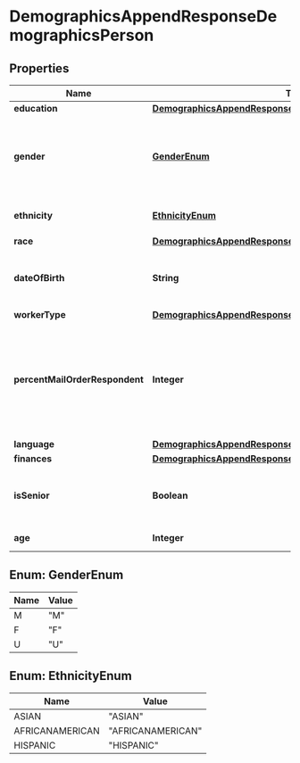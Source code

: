 

# DemographicsAppendResponseDemographicsPerson


## Properties

Name | Type | Description | Notes
------------ | ------------- | ------------- | -------------
**education** | [**DemographicsAppendResponseDemographicsPersonEducation**](DemographicsAppendResponseDemographicsPersonEducation.md) |  |  [optional]
**gender** | [**GenderEnum**](#GenderEnum) | The gender of the person, where: M &#x3D; Male; F &#x3D; Female; U &#x3D; Unknown. |  [optional]
**ethnicity** | [**EthnicityEnum**](#EthnicityEnum) | The ethnicity of the person. |  [optional]
**race** | [**DemographicsAppendResponseDemographicsPersonRace**](DemographicsAppendResponseDemographicsPersonRace.md) |  |  [optional]
**dateOfBirth** | **String** | The date of birth as the person, formatted: yyyyMM |  [optional]
**workerType** | [**DemographicsAppendResponseDemographicsPersonWorkerType**](DemographicsAppendResponseDemographicsPersonWorkerType.md) |  |  [optional]
**percentMailOrderRespondent** | **Integer** | The Penetration Percentage for indicating whether the person is a mail order respondent, +/- 3%. |  [optional]
**language** | [**DemographicsAppendResponseDemographicsPersonLanguage**](DemographicsAppendResponseDemographicsPersonLanguage.md) |  |  [optional]
**finances** | [**DemographicsAppendResponseDemographicsPersonFinances**](DemographicsAppendResponseDemographicsPersonFinances.md) |  |  [optional]
**isSenior** | **Boolean** | Indicates whether the person is flagged as a senior. |  [optional]
**age** | **Integer** | The age of the person. |  [optional]



## Enum: GenderEnum

Name | Value
---- | -----
M | &quot;M&quot;
F | &quot;F&quot;
U | &quot;U&quot;



## Enum: EthnicityEnum

Name | Value
---- | -----
ASIAN | &quot;ASIAN&quot;
AFRICANAMERICAN | &quot;AFRICANAMERICAN&quot;
HISPANIC | &quot;HISPANIC&quot;



